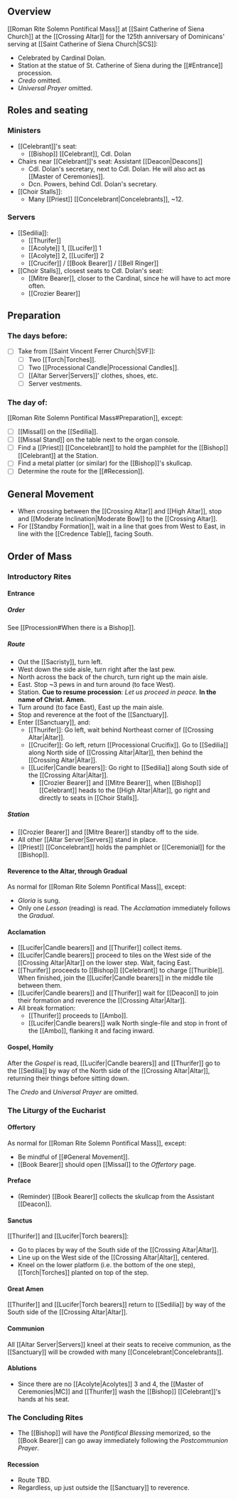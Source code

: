 ## Overview
[[Roman Rite Solemn Pontifical Mass]] at [[Saint Catherine of Siena Church]] at the [[Crossing Altar]] for the 125th anniversary of Dominicans' serving at [[Saint Catherine of Siena Church|SCS]]:
- Celebrated by Cardinal Dolan. 
- Station at the statue of St. Catherine of Siena during the [[#Entrance]] procession.
- _Credo_ omitted.
- _Universal Prayer_ omitted.

## Roles and seating
### Ministers
- [[Celebrant]]'s seat:
	- [[Bishop]] [[Celebrant]], Cdl. Dolan
- Chairs near [[Celebrant]]'s seat: Assistant [[Deacon|Deacons]]
	- Cdl. Dolan's secretary, next to Cdl. Dolan. He will also act as [[Master of Ceremonies]].
	- Dcn. Powers, behind Cdl. Dolan's secretary.
- [[Choir Stalls]]:
	- Many [[Priest]] [[Concelebrant|Concelebrants]], ~12.

### Servers
- [[Sedilia]]:
	- [[Thurifer]]
	- [[Acolyte]] 1, [[Lucifer]] 1
	- [[Acolyte]] 2, [[Lucifer]] 2
	- [[Crucifer]] / [[Book Bearer]] / [[Bell Ringer]]
- [[Choir Stalls]], closest seats to Cdl. Dolan's seat:
	- [[Mitre Bearer]], closer to the Cardinal, since he will have to act more often.
	- [[Crozier Bearer]]

## Preparation

### The days before:

- [ ] Take from [[Saint Vincent Ferrer Church|SVF]]:
	- [ ] Two [[Torch|Torches]].
	- [ ] Two [[Processional Candle|Processional Candles]].
	- [ ] [[Altar Server|Servers]]' clothes, shoes, etc.
	- [ ] Server vestments.
 
### The day of:

[[Roman Rite Solemn Pontifical Mass#Preparation]], except:
- [ ] [[Missal]] on the [[Sedilia]].
- [ ] [[Missal Stand]] on the table next to the organ console.
- [ ] Find a [[Priest]] [[Concelebrant]] to hold the pamphlet for the [[Bishop]] [[Celebrant]] at the Station.
- [ ] Find a metal platter (or similar) for the [[Bishop]]'s skullcap.
- [ ] Determine the route for the [[#Recession]].

## General Movement
- When crossing between the [[Crossing Altar]] and [[High Altar]], stop and [[Moderate Inclination|Moderate Bow]] to the [[Crossing Altar]].
- For [[Standby Formation]], wait in a line that goes from West to East, in line with the [[Credence Table]], facing South.
## Order of Mass
### Introductory Rites
#### Entrance
##### Order
See [[Procession#When there is a Bishop]].
##### Route
- Out the [[Sacristy]], turn left.
- West down the side aisle, turn right after the last pew.
- North across the back of the church, turn right up the main aisle.
- East. Stop ~3 pews in and turn around (to face West).
- Station. **Cue to resume procession**: _Let us proceed in peace._ **In the name of Christ. Amen.**
- Turn around (to face East), East up the main aisle.
- Stop and reverence at the foot of the [[Sanctuary]].
- Enter [[Sanctuary]], and:
	- [[Thurifer]]: Go left, wait behind Northeast corner of [[Crossing Altar|Altar]].
	- [[Crucifer]]: Go left, return [[Processional Crucifix]]. Go to [[Sedilia]] along North side of [[Crossing Altar|Altar]], then behind the [[Crossing Altar|Altar]].
	- [[Lucifer|Candle bearers]]: Go right to [[Sedilia]] along South side of the [[Crossing Altar|Altar]].
		- [[Crozier Bearer]] and [[Mitre Bearer]], when [[Bishop]] [[Celebrant]] heads to the [[High Altar|Altar]], go right and directly to seats in [[Choir Stalls]].

##### Station
- [[Crozier Bearer]] and [[Mitre Bearer]] standby off to the side.
- All other [[Altar Server|Servers]] stand in place.
- [[Priest]] [[Concelebrant]] holds the pamphlet or [[Ceremonial]] for the [[Bishop]].
#### Reverence to the Altar, through Gradual
As normal for [[Roman Rite Solemn Pontifical Mass]], except:

- _Gloria_ is sung.
- Only one _Lesson_ (reading) is read. The _Acclamation_ immediately follows the _Gradual_.

#### Acclamation
- [[Lucifer|Candle bearers]] and [[Thurifer]] collect items.
- [[Lucifer|Candle bearers]] proceed to tiles on the West side of the [[Crossing Altar|Altar]] on the lower step. Wait, facing East.
- [[Thurifer]] proceeds to [[Bishop]] [[Celebrant]] to charge [[Thurible]]. When finished, join the [[Lucifer|Candle bearers]] in the middle tile between them.
- [[Lucifer|Candle bearers]] and [[Thurifer]] wait for [[Deacon]] to join their formation and reverence the [[Crossing Altar|Altar]].
- All break formation:
	- [[Thurifer]] proceeds to [[Ambo]].
	- [[Lucifer|Candle bearers]] walk North single-file and stop in front of the [[Ambo]], flanking it and facing inward.
#### Gospel, Homily
After the _Gospel_ is read, [[Lucifer|Candle bearers]] and [[Thurifer]] go to the [[Sedilia]] by way of the North side of the [[Crossing Altar|Altar]], returning their things before sitting down.

The _Credo_ and _Universal Prayer_ are omitted.

### The Liturgy of the Eucharist

#### Offertory
As normal for [[Roman Rite Solemn Pontifical Mass]], except:

- Be mindful of [[#General Movement]].
- [[Book Bearer]] should open [[Missal]] to the _Offertory_ page.
#### Preface
- (Reminder) [[Book Bearer]] collects the skullcap from the Assistant [[Deacon]].
#### Sanctus
[[Thurifer]] and [[Lucifer|Torch bearers]]:

- Go to places by way of the South side of the [[Crossing Altar|Altar]].
- Line up on the West side of the [[Crossing Altar|Altar]], centered.
- Kneel on the lower platform (i.e. the bottom of the one step), [[Torch|Torches]] planted on top of the step.
#### Great Amen
[[Thurifer]] and [[Lucifer|Torch bearers]] return to [[Sedilia]] by way of the South side of the [[Crossing Altar|Altar]].
#### Communion
All [[Altar Server|Servers]] kneel at their seats to receive communion, as the [[Sanctuary]] will be crowded with many [[Concelebrant|Concelebrants]].
#### Ablutions
- Since there are no [[Acolyte|Acolytes]] 3 and 4, the [[Master of Ceremonies|MC]] and [[Thurifer]] wash the [[Bishop]] [[Celebrant]]'s hands at his seat.
### The Concluding Rites
- The [[Bishop]] will have the _Pontifical Blessing_ memorized, so the [[Book Bearer]] can go away immediately following the _Postcommunion Prayer_.
#### Recession
- Route TBD.
- Regardless, up just outside the [[Sanctuary]] to reverence. 